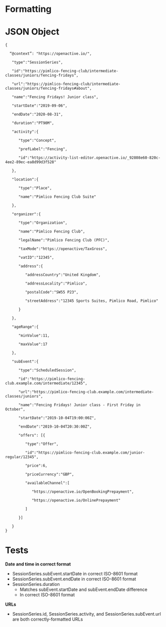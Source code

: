 

# Formatting


# JSON Object

```            
{

  “@context”: "https://openactive.io/",

   "type":"SessionSeries",

   "id":"https://pimlico-fencing-club/intermediate-classes/juniors/fencing-fridays",

   "url":"https://pimlico-fencing-club/intermediate-classes/juniors/fencing-fridays#about",

   "name":"Fencing Fridays! Junior class",

   "startDate":"2019-09-06",

   "endDate":"2020-08-31",

   "duration":"PT90M",

   "activity":{

      "type":"Concept",

      "prefLabel":"Fencing",

      "id":"https://activity-list-editor.openactive.io/_92808e60-820c-4ee2-89ec-ea8d99d3f528"

   },

   "location":{

      "type":"Place",

      "name":"Pimlico Fencing Club Suite"

   },

   "organizer":{

      "type":"Organization",

      "name":"Pimlico Fencing Club",

      "legalName":"Pimlico Fencing Club (PFC)",

      "taxMode":"https://openactive/TaxGross",

      "vatID":"12345",

      "address":{

         "addressCountry":"United Kingdom",

         "addressLocality":"Pimlico",

         "postalCode":"SW55 P23",

         "streetAddress":"12345 Sports Suites, Pimlico Road, Pimlico"

      }

   },

   "ageRange":{

      "minValue":11,

      "maxValue":17

   },

   "subEvent":{

      "type":"ScheduledSession",

      "id":"https://pimlico-fencing-club.example.com/intermediate/12345",

      "url":"https://pimlico-fencing-club.example.com/intermediate-classes/juniors",

      "name":"Fencing Fridays! Junior class - First Friday in October",

      "startDate":"2019-10-04T19:00:00Z",

      "endDate":"2019-10-04T20:30:00Z",

      "offers": [{

         "type":"Offer",

         "id":"https://pimlico-fencing-club.example.com/junior-regular/12345",

         "price":6,

         "priceCurrency":"GBP",

         "availableChannel":[

            "https://openactive.io/OpenBookingPrepayment",

            "https://openactive.io/OnlinePrepayment"

         ]

      }]

   }
}
```

# Tests

**Date and time in correct format**

*   SessionSeries.subEvent.startDate in correct ISO-8601 format
*   SessionSeries.subEvent.endDate in correct ISO-8601 format
*   SessionSeries.duration
    *   Matches subEvent.startDate and subEvent.endDate difference
    *   In correct ISO-8601 format

**URLs**

*   SessionSeries.id, SessionSeries.activity, and SessionSeries.subEvent.url are both correctly-formatted URLs
